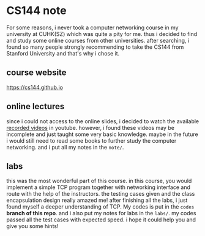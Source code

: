 # CS144 note

For some reasons, i never took a computer networking course in my university at CUHK(SZ) which was quite a pity for me. thus i decided to find and study some online courses from other universities. after searching, i found so many people strongly recommending to take the CS144 from Stanford University and that's why i chose it.

## course website

https://cs144.github.io

## online lectures

since i could not access to the online slides, i decided to watch the available [recorded videos](https://www.youtube.com/playlist?list=PLoCMsyE1cvdWKsLVyf6cPwCLDIZnOj0NS) in youtube. however, i found these videos may be incomplete and just taught some very basic knowledge. maybe in the future i would still need to read some books to further study the computer networking. and i put all my notes in the `note/`.

## labs

this was the most wonderful part of this course. in this course, you would implement a simple TCP program together with networking interface and route with the help of the instructors. the testing cases given and the class encapsulation design really amazed me! after finishing all the labs, i just found myself a deeper understanding of TCP. My codes is put in the `codes` **branch of this repo**. and i also put my notes for labs in the `labs/`. my codes passed all the test cases with expected speed. i hope it could help you and give you some hints!
